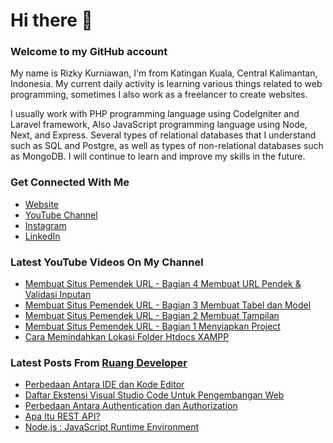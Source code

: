 # Hi there 👋
### Welcome to my GitHub account
My name is Rizky Kurniawan, I'm from Katingan Kuala, Central Kalimantan, Indonesia. My current daily activity is learning various things related to web programming, sometimes I also work as a freelancer to create websites.

I usually work with PHP programming language using CodeIgniter and Laravel framework, Also JavaScript programming language using Node, Next, and Express. Several types of relational databases that I understand such as SQL and Postgre, as well as types of non-relational databases such as MongoDB. I will continue to learn and improve my skills in the future.

### Get Connected With Me
- [Website](https://www.rizkykurniawan.id)
- [YouTube Channel](https://www.youtube.com/kykurniawan)
- [Instagram](https://instagram.com/_sweet.scar)
- [LinkedIn](https://www.linkedin.com/in/kykurniawan/)

### Latest YouTube Videos On My Channel
<!-- VIDEO-LIST:START -->
- [Membuat Situs Pemendek URL - Bagian 4 Membuat URL Pendek &amp; Validasi Inputan](https://www.youtube.com/watch?v=zmLwSpuMzKY)
- [Membuat Situs Pemendek URL - Bagian 3 Membuat Tabel dan Model](https://www.youtube.com/watch?v=YPmMm17XQDc)
- [Membuat Situs Pemendek URL - Bagian 2 Membuat Tampilan](https://www.youtube.com/watch?v=fW2CVksow9k)
- [Membuat Situs Pemendek URL - Bagian 1 Menyiapkan Project](https://www.youtube.com/watch?v=_hPZWM6oaNA)
- [Cara Memindahkan Lokasi Folder Htdocs XAMPP](https://www.youtube.com/watch?v=0xbSckIH1cY)
<!-- VIDEO-LIST:END -->

### Latest Posts From [Ruang Developer](https://www.ruangdeveloper.com)
<!-- BLOG-POST-LIST:START -->
- [Perbedaan Antara IDE dan Kode Editor](https://www.ruangdeveloper.com/perbedaan-antara-ide-dan-kode-editor/)
- [Daftar Ekstensi Visual Studio Code Untuk Pengembangan Web](https://www.ruangdeveloper.com/daftar-ekstensi-visual-studio-code-untuk-pengembangan-web/)
- [Perbedaan Antara Authentication dan Authorization](https://www.ruangdeveloper.com/perbedaan-antara-authentication-dan-authorization/)
- [Apa Itu REST API?](https://www.ruangdeveloper.com/apa-itu-rest-api/)
- [Node.js : JavaScript Runtime Environment](https://www.ruangdeveloper.com/node-js-javascript-runtime-environment/)
<!-- BLOG-POST-LIST:END -->
